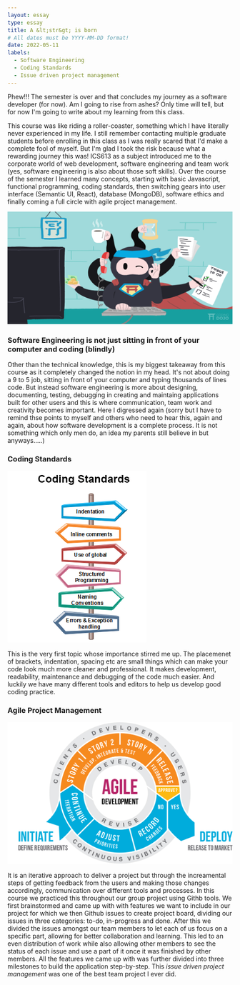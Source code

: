 ```yaml
---
layout: essay
type: essay
title: A &lt;str&gt; is born
# All dates must be YYYY-MM-DD format!
date: 2022-05-11
labels:
  - Software Engineering
  - Coding Standards
  - Issue driven project management
---
```


Phew!!! The semester is over and that concludes my journey as a software developer (for now). Am I going to rise from ashes? Only time will tell, but for now I'm going to write about my learning from this class. 
  
This course was like riding a roller-coaster, something which I have literally never experienced in my life. I still remember contacting multiple graduate students before enrolling in this class as I was really scared that I'd make a complete fool of myself. But I'm glad I took the risk because what a rewarding journey this was! ICS613 as a subject introduced me to the corporate world of web development, software engineering and team work (yes, software engineering is also about those soft skills). Over the course of the semester I learned many concepts, starting with basic Javascript, functional programming, coding standards, then switching gears into user interface (Semantic UI, React), database (MongoDB), software ethics and finally coming a full circle with agile project management. 

<img class="ui medium centered floated rounded image" src="../images/software-engineers.png">
  
### Software Engineering is not just sitting in front of your computer and coding (blindly)
  
Other than the technical knowledge, this is my biggest takeaway from this course as it completely changed the notion in my head. It's not about doing a 9 to 5 job, sitting in front of your computer and typing thousands of lines code. But instead software engineering is more about designing, documenting, testing, debugging in creating and maintaing applications built for other users and this is where communication, team work and creativity becomes important. Here I digressed again (sorry but I have to remind thse points to myself and others who need to hear this, again and again, about how software development is a complete process. It is not something which only men do, an idea my parents still believe in but anyways.....)

### Coding Standards

<img class="ui small right floated rounded image" src="../images/coding-standards.png">

This is the very first topic whose importance stirred me up. The placemenet of brackets, indentation, spacing etc are small things which can make your code look much more cleaner and professional. It makes development, readability, maintenance and debugging of the code much easier. And luckily we have many different tools and editors to help us develop good coding practice. 

### Agile Project Management

<img class="ui small left floated rounded image" src="../images/agile-management.jpg">

It is an iterative approach to deliver a project but through the increamental steps of getting feedback from the users and making those changes accordingly, communication over different tools and processes. In this course we practiced this throughout our group project using Githb tools. We first brainstormed and came up with with features we want to include in our project for which we then Github issues to create  project board, dividing our issues in three categories: to-do, in-progress and done. After this we divided the issues amongst our team members to let each of us focus on a specific part, allowing for better collaboration and learning. This led to an even distribution of work while also allowing other members to see the status of each issue and use a part of it once it was finished by other members. All the features we came up with was further divided into three milestones to build the application step-by-step. This *issue driven project management* was one of the best team project I ever did. 
